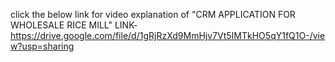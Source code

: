 click the below link for video explanation of "CRM APPLICATION FOR WHOLESALE RICE MILL"
LINK-https://drive.google.com/file/d/1gRjRzXd9MmHjv7Vt5IMTkHO5qY1fQ1O-/view?usp=sharing
